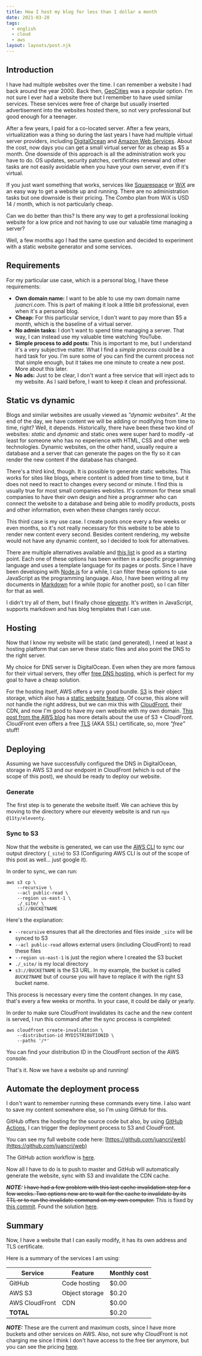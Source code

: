 ```yaml
---
title: How I host my blog for less than 1 dollar a month
date: 2021-03-28
tags:
  - english
  - cloud
  - aws
layout: layouts/post.njk
---
```


## Introduction

I have had multiple websites over the time. I can remember a website I had back around the year 2000. Back then, [GeoCities](https://en.wikipedia.org/wiki/Yahoo!_GeoCities) was a popular option. I'm not sure I ever had a website there but I remember to have used similar services. These services were free of charge but usually inserted advertisement into the websites hosted there, so not very professional but good enough for a teenager.

After a few years, I paid for a co-located server. After a few years, virtualization was a thing so during the last years I have had multiple virtual server providers, including [DigitalOcean](https://www.digitalocean.com/) and [Amazon Web Services](https://en.wikipedia.org/wiki/Yahoo!_GeoCities). About the cost, now days you can get a small virtual server for as cheap as $5 a month. One downside of this approach is all the administration work you have to do. OS updates, security patches, certificates renewal and other tasks are not easily avoidable when you have your own server, even if it's virtual.

If you just want something that works, services like [Squarespace](https://www.squarespace.com/) or [WiX](https://www.wix.com/) are an easy way to get a website up and running. There are no administration tasks but one downside is their pricing. The *Combo* plan from WiX is USD 14 / month, which is not particularly cheap.

Can we do better than this? Is there any way to get a professional looking website for a low price and not having to use our valuable time managing a server?

Well, a few months ago I had the same question and decided to experiment with  a static website generator and some services.

## Requirements

For my particular use case, which is a personal blog, I have these requirements:

- **Own domain name:** I want to be able to use my own domain name *juancri.com*. This is part of making it look a little bit professional, even when it's a personal blog.
- **Cheap:** For this particular service, I don't want to pay more than $5 a month, which is the baseline of a virtual server.
- **No admin tasks:** I don't want to spend time managing a server. That way, I can instead use my valuable time watching YouTube.
- **Simple process to add posts:** This is important to me, but I understand it's a very subjective matter. What I find a *simple process* could be a hard task for you. I'm sure some of you can find the current process not that simple enough, but it takes me one minute to create a new post. More about this later.
- **No ads:** Just to be clear, I don't want a free service that will inject ads to my website. As I said before, I want to keep it clean and professional.

## Static vs dynamic

Blogs and similar websites are usually viewed as *"dynamic websites"*. At the end of the day, we have content we will be adding or modifying from time to time, right? Well, it depends. Historically, there have been these two kind of websites: *static* and *dynamic* and static ones were super hard to modify -at least for someone who has no experience with HTML, CSS and other web technologies. Dynamic websites, on the other hand, usually require a database and a server that can generate the pages on the fly so it can render the new content if the database has changed.

There's a third kind, though. It is possible to generate static websites. This works for sites like blogs, where content is added from time to time, but it does not need to react to changes every second or minute. I find this is usually true for most small companies websites. It's common for these small companies to have their own design and hire a programmer who can connect the website to a database and being able to modify products, posts and other information, even when these changes rarely occur.

This third case is my use case. I create posts once every a few weeks or even months, so it's not really necessary for this website to be able to render new content every second. Besides content rendering, my website would not have any dynamic content, so I decided to look for alternatives.

There are multiple alternatives available and [this list](https://jamstack.org/generators/) is good as a starting point. Each one of these options has been written in a specific programming language and uses a template language for its pages or posts. Since I have been developing with [Node.js](https://nodejs.org) for a while, I can filter these options to use JavaScript as the programming language. Also, I have been writing all my documents in [Markdown](https://en.wikipedia.org/wiki/Markdown) for a while (topic for another post), so I can filter for that as well.

I didn't try all of them, but I finally chose [eleventy](https://www.11ty.dev/). It's written in JavaScript, supports markdown and has blog templates that I can use.

## Hosting

Now that I know my website will be static (and generated), I need at least a hosting platform that can serve these static files and also point the DNS to the right server.

My choice for DNS server is DigitalOcean. Even when they are more famous for their virtual servers, they offer [free DNS hosting](https://www.digitalocean.com/docs/networking/dns/), which is perfect for my goal to have a cheap solution.

For the hosting itself, AWS offers a very good bundle. [S3](https://aws.amazon.com/s3/) is their object storage, which also has a [static website feature](https://docs.aws.amazon.com/AmazonS3/latest/userguide/WebsiteHosting.html). Of course, this alone will not handle the right address, but we can mix this with [CloudFront](https://aws.amazon.com/cloudfront/), their CDN, and now I'm good to have my own website with my own domain. [This post from the AWS blog](https://aws.amazon.com/blogs/networking-and-content-delivery/amazon-s3-amazon-cloudfront-a-match-made-in-the-cloud/) has more details about the use of S3 + CloudFront. CloudFront even offers a free [TLS](https://en.wikipedia.org/wiki/Transport_Layer_Security) (AKA SSL) certificate, so, more *"free"* stuff!

## Deploying

Assuming we have successfully configured the DNS in DigitalOcean, storage in AWS S3 and our endpoint in CloudFront (which is out of the scope of this post), we should be ready to deploy our website.

### Generate

The first step is to generate the website itself. We can achieve this by moving to the directory where our eleventy website is and run `npx @11ty/eleventy`.

### Sync to S3

Now that the website is generated, we can use the [AWS CLI](https://aws.amazon.com/cli/) to sync our output directory (`_site`) to S3 (Configuring AWS CLI is out of the scope of this post as well... just google it).

In order to sync, we can run:

```
aws s3 cp \
    --recursive \
    --acl public-read \
    --region us-east-1 \
    ./_site/ \
    s3://BUCKETNAME
```

Here's the explanation:

- `--recursive` ensures that all the directories and files inside `_site` will be synced to S3
- `--acl public-read` allows external users (including CloudFront) to read these files
- `--region us-east-1` is just the region where I created the S3 bucket
- `./_site/` is my local directory
- `s3://BUCKETNAME` is the S3 URL. In my example, the bucket is called *`BUCKETNAME`* but of course you will have to replace it with the right S3 bucket name.

This process is necessary every time the content changes. In my case, that's every a few weeks or months. In your case, it could be daily or yearly.

In order to make sure CloudFront invalidates its cache and the new content is served, I run this command after the sync process is completed:

```
aws cloudfront create-invalidation \
    --distribution-id MYDISTRIBUTIONID \
    --paths '/*'
```

You can find your distribution ID in the CloudFront section of the AWS console.

That's it. Now we have a website up and running!

## Automate the deployment process

I don't want to remember running these commands every time. I also want to save my content somewhere else, so I'm using GitHub for this.

GitHub offers the hosting for the source code but also, by using [GitHub Actions](https://github.com/features/actions), I can trigger the deployment process to S3 and CloudFront.

You can see my full website code here: [https://github.com/juancri/web](https://github.com/juancri/web)

The GitHub action workflow is [here](https://github.com/juancri/web/blob/master/.github/workflows/main.yml).

Now all I have to do is to push to master and GitHub will automatically generate the website, sync with S3 and invalidate the CDN cache.

***NOTE:*** ~~I have had a few problem with this last cache invalidation step for a few weeks. Two options now are to wait for the cache to invalidate by its TTL or to run the invalidate command on my own computer.~~ This is fixed by [this commit](https://github.com/juancri/web/commit/f2da4831da64ef4954d7e746c984a4a59f150c89). Found the solution [here](https://github.com/aws/aws-cli/issues/5262).

## Summary

Now, I have a website that I can easily modify, it has its own address and TLS certificate.

Here is a summary of the services I am using:

|Service        |Feature        |Monthly cost
|---------------|---------------|------------
|GitHub         |Code hosting   |$0.00
|AWS S3         |Object storage |$0.20
|AWS CloudFront |CDN            |$0.00
|**TOTAL**      |               |$0.20

***NOTE:*** These are the current and maximum costs, since I have more buckets and other services on AWS. Also, not sure why CloudFront is not charging me since I think I don't have access to the free tier anymore, but you can see the pricing [here](https://aws.amazon.com/cloudfront/pricing/).

